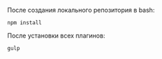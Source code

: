 После создания локального репозитория в bash:  

    npm install

После установки всех плагинов:  

    gulp